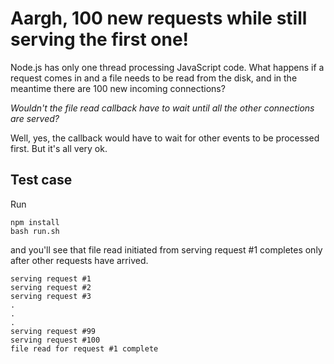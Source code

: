 # Aargh, 100 new requests while still serving the first one!

Node.js has only one thread processing JavaScript code. What happens if a request comes in and a file needs to be read from the disk, and in the meantime there are 100 new incoming connections?

_Wouldn't the file read callback have to wait until all the other connections are served?_

Well, yes, the callback would have to wait for other events to be processed first. But it's all very ok.

## Test case

Run

```
npm install
bash run.sh
```

and you'll see that file read initiated from serving request #1 completes only after other requests have arrived.


```
serving request #1
serving request #2
serving request #3
.
.
.
serving request #99
serving request #100
file read for request #1 complete

```
